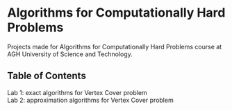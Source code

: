 # Algorithms for Computationally Hard Problems
Projects made for Algorithms for Computationally Hard Problems course at AGH University of Science and Technology.

## Table of Contents

Lab 1: exact algorithms for Vertex Cover problem  
Lab 2: approximation algorithms for Vertex Cover problem  
